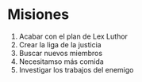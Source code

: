 # Misiones

1. Acabar con el plan de Lex Luthor
2. Crear la liga de la justicia
3. Buscar nuevos miembros
4. Necesitamso más comida
5. Investigar los trabajos del enemigo
